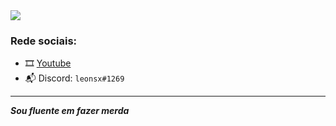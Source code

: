 <img widgh src="https://media0.giphy.com/media/l46CyJmS9KUbokzsI/giphy.gif">

### Rede sociais:
- 🎞 <a href="https://www.youtube.com/channel/UCAF1KQB-tlynyzWrZPZgQvQ">Youtube</a>
- 📬 Discord: `leonsx#1269`

---

***Sou fluente em fazer merda***
